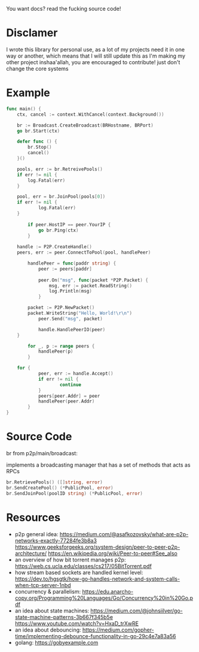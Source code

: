 You want docs? read the fucking source code!

# Disclamer
I wrote this library for personal use, as a lot of my projects need it in one way or another, which means that I will still update this as I'm making my other project inshaa'allah, you are encouraged to contribute! just don't change the core systems

# Example

```go
func main() {
	ctx, cancel := context.WithCancel(context.Background())

	br := Broadcast.CreateBroadcast(BRHostname, BRPort)
	go br.Start(ctx)

	defer func () {
		br.Stop()
		cancel()
	}()

	pools, err := br.RetreivePools()
	if err != nil {
		log.Fatal(err)
	}

	pool, err = br.JoinPool(pools[0])
	if err != nil {
        	log.Fatal(err)
	}
    
    	if peer.HostIP == peer.YourIP {
        	go br.Ping(ctx)
    	}
	
	handle := P2P.CreateHandle()
	peers, err := peer.ConnectToPool(pool, handlePeer)

    	handlePeer = func(paddr string) {
	        peer := peers[paddr]
	
	        peer.On("msg", func(packet *P2P.Packet) {
	            msg, err := packet.ReadString()
	            log.Println(msg)
	        }

		packet := P2P.NewPacket()
		packet.WriteString("Hello, World!\r\n")
	        peer.Send("msg", packet)

        	handle.HandlePeerIO(peer)
	}

    	for _, p := range peers {
        	handlePeer(p)
    	}

	for {
        	peer, err := handle.Accept()
        	if err != nil {
            		continue
        	}
        	peers[peer.Addr] = peer
        	handlePeer(peer.Addr)
    	}
}
```

# Source Code

br from p2p/main/broadcast:

implements a broadcasting manager that has a set of methods that acts as RPCs
```go
br.RetrievePools() ([]string, error)
br.SendCreatePool() (*PublicPool, error)
br.SendJoinPool(poolID string) (*PublicPool, error)
```

# Resources

- p2p general idea: https://medium.com/@asafkozovsky/what-are-p2p-networks-exactly-77284fe3b8a3
                    https://www.geeksforgeeks.org/system-design/peer-to-peer-p2p-architecture/
                    https://en.wikipedia.org/wiki/Peer-to-peer#See_also
- an overview of how bit torrent manages p2p: https://web.cs.ucla.edu/classes/cs217/05BitTorrent.pdf
- how stream based sockets are handled kernel level: https://dev.to/hgsgtk/how-go-handles-network-and-system-calls-when-tcp-server-1nbd
- concurrency & parallelism: https://edu.anarcho-copy.org/Programming%20Languages/Go/Concurrency%20in%20Go.pdf
- an idea about state machines: https://medium.com/@johnsiilver/go-state-machine-patterns-3b667f345b5e
                                https://www.youtube.com/watch?v=HxaD_trXwRE
- an idea about debouncing: https://medium.com/gopher-time/implementing-debounce-functionality-in-go-29c4e7a83a56
- golang: https://gobyexample.com
